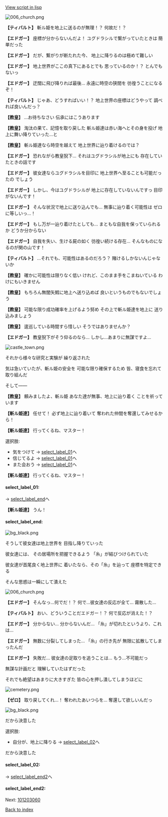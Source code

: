 [View script in lisp](../scripts/101203050.txt)

![006_church.png](../images/backgrounds/006_church.png)

**【ティバルト】**
斬ル姫を地上に送るのが無理！？
何故だ！？

**【エドガー】**
座標が分からないんだよ！
ユグドラシルで繋がっていたときは
簡単だった

**【エドガー】**
だが、繋がりが断たれた今、
地上に降りるのは極めて難しい

**【エドガー】**
地上世界がここの真下にあるとでも
思っているのか！？
とんでもないっ

**【エドガー】**
迂闊に飛び降りれば最後…
永遠に時空の狭間を
彷徨うことになるぞ！

**【ティバルト】**
じゃあ、どうすればいい！？
地上世界の座標はどうやって
調べれば良いんだっ？

**【教皇】**
…お待ちなさい
伝承にはこうあります

**【教皇】**
淘汰の果て、記憶を取り戻した
斬ル姫達は赤い海へとその身を投げ
地上に舞い降りていった…と

**【教皇】**
斬ル姫達なら時空を越えて
地上世界に辿り着けるのでは？

**【エドガー】**
恐れながら教皇猊下…
それはユグドラシルが地上にも
存在していたときの話です

**【エドガー】**
彼女達ならユグドラシルを目印に
地上世界へ至ることも可能だったの
でしょう

**【エドガー】**
しかし、今はユグドラシルが
地上に存在していないんですっ
目印がないんです！

**【エドガー】**
そんな状況で地上に送り込んでも…
無事に辿り着く可能性は
ゼロに等しいっ…！

**【エドガー】**
もし万が一辿り着けたとしても…
まともな自我を保っていられるか
どうか分からない

**【エドガー】**
自我を失い、生ける屍の如く
彷徨い続ける存在…
そんなものになるのが関の山です！

**【ティバルト】**
…それでも、可能性はあるのだろう？
賭けるしかないんじゃないか

**【教皇】**
確かに可能性は限りなく低い
けれど、このまま手をこまねいている
わけにもいきません

**【教皇】**
もちろん無闇矢鱈に地上へ送り込めば
良いというものでもないでしょう

**【教皇】**
可能な限り成功確率を上げるよう努め
その上で斬ル姫達を地上に
送り込みましょう

**【教皇】**
逡巡している時間すら惜しい
そうではありませんか？

**【エドガー】**
教皇猊下がそう仰るのなら…
しかし…あまりに無謀ですよ…

![castle_town.png](../images/backgrounds/castle_town.png)

それから様々な研究と実験が
繰り返された

気は急いていたが、斬ル姫の安全を
可能な限り確保するため
皆、寝食を忘れて取り組んだ

そして――

**【教皇】**
頼みましたよ、斬ル姫
あなた達が無事、地上に辿り着く
ことを祈っています

**【斬ル姫達】**
任せて！
必ず地上に辿り着いて
奪われた仲間を奪還してみせるから！

**【斬ル姫達】**
行ってくるね、マスター！

選択肢:
- 気をつけて → [select_label_01](#select_label_01)へ
- 信じてるよ → [select_label_01](#select_label_01)へ
- また会おう → [select_label_01](#select_label_01)へ


**【斬ル姫達】**
行ってくるね、マスター！

#### select_label_01:
 → [select_label_end](#select_label_end)へ

**【斬ル姫達】**
うん！

#### select_label_end:

![bg_black.png](../images/backgrounds/bg_black.png)

そうして彼女達は地上世界を
目指し降りていった

彼女達には、
その居場所を把握できるよう
「糸」が結びつけられていた

彼女達が首尾良く地上世界に
着いたなら、その「糸」を辿って
座標を特定できる

そんな思惑は一瞬にして潰えた

![006_church.png](../images/backgrounds/006_church.png)

**【エドガー】**
そんなっ…何でだ！？
何で…彼女達の反応が全て…
霧散した…

**【ティバルト】**
おい、どういうことだエドガー！？
何で反応が消えた！？

**【エドガー】**
分からない…
分からないんだ…
「糸」が切れたというより、これは…

**【エドガー】**
無数に分裂してしまった…
「糸」の行き先が
無限に拡散してしまったんだ

**【エドガー】**
失敗だ…
彼女達の足取りを追うことは…
もう…不可能だっ

無謀な計画だと
理解していたはずだった

それでも絶望はあまりに大きすぎた
皆の心を押し潰してしまうほどに

![cemetery.png](../images/backgrounds/cemetery.png)

**【ゼロ】**
取り戻してくれ…！
奪われたあいつらを…
奪還して欲しいんだっ

![bg_black.png](../images/backgrounds/bg_black.png)

だから決意した

選択肢:
- 自分が、地上に降りる → [select_label_02](#select_label_02)へ

だから決意した

#### select_label_02:
 → [select_label_end2](#select_label_end2)へ

#### select_label_end2:


Next: [101203060](101203060.md)

[Back to index](index.md)
